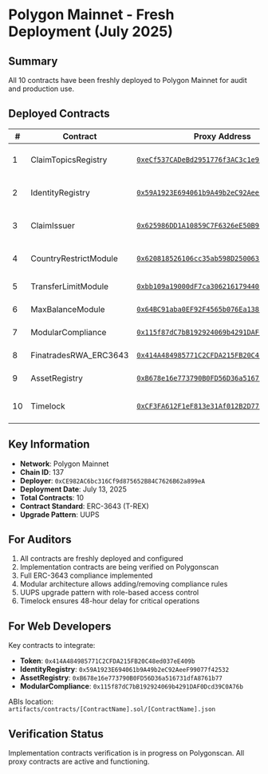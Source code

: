 # Polygon Mainnet - Fresh Deployment (July 2025)

## Summary
All 10 contracts have been freshly deployed to Polygon Mainnet for audit and production use.

## Deployed Contracts

| # | Contract | Proxy Address | Implementation | Purpose |
|---|----------|---------------|----------------|---------|
| 1 | ClaimTopicsRegistry | [`0xeCf537CADeBd2951776f3AC3c1e9b76218d6ecE4`](https://polygonscan.com/address/0xeCf537CADeBd2951776f3AC3c1e9b76218d6ecE4) | `0x0E5184813A774f32472F189260275cE1323a837F` | KYC/AML claim definitions |
| 2 | IdentityRegistry | [`0x59A1923E694061b9A49b2eC92AeeF99077f42532`](https://polygonscan.com/address/0x59A1923E694061b9A49b2eC92AeeF99077f42532) | `0xD2705bfE082dBD18a92a05cB91756b321c5C43Dc` | Investor identity management |
| 3 | ClaimIssuer | [`0x625986DD1A10859C7F6326eE50B9901D5AD82170`](https://polygonscan.com/address/0x625986DD1A10859C7F6326eE50B9901D5AD82170) | `0xC67E20354AaE72F669cdE0a66C37c1C5cc0dd752` | KYC/AML claim issuance |
| 4 | CountryRestrictModule | [`0x620818526106cc35ab598D2500632A62e0176619`](https://polygonscan.com/address/0x620818526106cc35ab598D2500632A62e0176619) | `0xCed593f751F1F93d1Dd3B8Cc571A7A221661B27B` | Country-based restrictions |
| 5 | TransferLimitModule | [`0xbb109a19000dF7ca3062161794405DAC026DB4E5`](https://polygonscan.com/address/0xbb109a19000dF7ca3062161794405DAC026DB4E5) | `0xDfD80d60BCA3D63190041b710380bA6Ab280f6E2` | Daily/monthly limits |
| 6 | MaxBalanceModule | [`0x64BC91aba0EF92F4565b076Ea1382B2d82d418cD`](https://polygonscan.com/address/0x64BC91aba0EF92F4565b076Ea1382B2d82d418cD) | `0xf7131BBB9a2e38Fab57b8D2FE3032cb1340a6170` | Maximum balance caps |
| 7 | ModularCompliance | [`0x115f87dC7bB192924069b4291DAF0Dcd39C0A76b`](https://polygonscan.com/address/0x115f87dC7bB192924069b4291DAF0Dcd39C0A76b) | `0x63684A1B79F57cD5eD3b89bA7D0BAE1339207C83` | Compliance orchestration |
| 8 | FinatradesRWA_ERC3643 | [`0x414A484985771C2CFDA215FB20C48ed037eE409b`](https://polygonscan.com/address/0x414A484985771C2CFDA215FB20C48ed037eE409b) | `0x9Ac29886373E517fe4806CC9D55Cd53b9AB7AC56` | Main security token |
| 9 | AssetRegistry | [`0xB678e16e773790B0FD56D36a516731dfA8761b77`](https://polygonscan.com/address/0xB678e16e773790B0FD56D36a516731dfA8761b77) | `0x3eb39039b860Fc8476A28aF1d33d51562bcBaa6d` | Universal asset registry |
| 10 | Timelock | [`0xCF3FA612F1eF813e31Af012B2D77eA8f3d191F82`](https://polygonscan.com/address/0xCF3FA612F1eF813e31Af012B2D77eA8f3d191F82) | N/A (non-proxy) | 48-hour governance delay |

## Key Information

- **Network**: Polygon Mainnet
- **Chain ID**: 137
- **Deployer**: `0xCE982AC6bc316Cf9d875652B84C7626B62a899eA`
- **Deployment Date**: July 13, 2025
- **Total Contracts**: 10
- **Contract Standard**: ERC-3643 (T-REX)
- **Upgrade Pattern**: UUPS

## For Auditors

1. All contracts are freshly deployed and configured
2. Implementation contracts are being verified on Polygonscan
3. Full ERC-3643 compliance implemented
4. Modular architecture allows adding/removing compliance rules
5. UUPS upgrade pattern with role-based access control
6. Timelock ensures 48-hour delay for critical operations

## For Web Developers

Key contracts to integrate:
- **Token**: `0x414A484985771C2CFDA215FB20C48ed037eE409b`
- **IdentityRegistry**: `0x59A1923E694061b9A49b2eC92AeeF99077f42532`
- **AssetRegistry**: `0xB678e16e773790B0FD56D36a516731dfA8761b77`
- **ModularCompliance**: `0x115f87dC7bB192924069b4291DAF0Dcd39C0A76b`

ABIs location: `artifacts/contracts/[ContractName].sol/[ContractName].json`

## Verification Status

Implementation contracts verification is in progress on Polygonscan. All proxy contracts are active and functioning.
